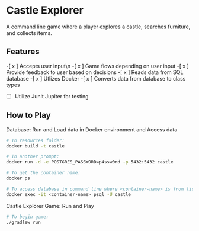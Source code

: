 # Castle Explorer

A command line game where a player explores a castle, searches furniture, and collects items.

## Features

-[ x ] Accepts user input\n
    -[ x ] Game flows depending on user input
    -[ x ] Provide feedback to user based on decisions
-[ x ] Reads data from SQL database
    -[ x ] Utlizes Docker
    -[ x ] Converts data from database to class types
-[ ] Utilize Junit Jupiter for testing

## How to Play

Database: Run and Load data in Docker environment and Access data
```bash
# In resources folder:
docker build -t castle

# In another prompt:
docker run -d -e POSTGRES_PASSWORD=p4ssw0rd -p 5432:5432 castle

# To get the container name:
docker ps

# To access database in command line where <container-name> is from list generated from above:
docker exec -it <container-name> psql -U castle
```

Castle Explorer Game: Run and Play
```bash
# To begin game:
./gradlew run
```